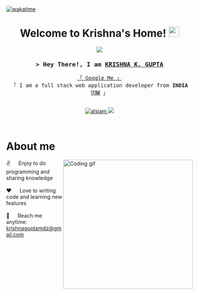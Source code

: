 [![wakatime](https://wakatime.com/badge/user/eebb3dd8-d9b2-40de-9b88-6fd6cac99dbc.svg)](https://wakatime.com/@179bf567-433f-4a26-9be6-f0c6654eb093)

<h1 align="center">
  Welcome to Krishna's Home!
  <img src="https://media.giphy.com/media/hvRJCLFzcasrR4ia7z/giphy.gif" width="28">
</h1>


<p align="center">
  <img src="https://readme-typing-svg.herokuapp.com/?lines= Self%20Taught%20Programmer;Curious,%20tinkerer,%20and%20explorer%20...&center=true&width=380&height=45">
</p>


<!-- Intro  -->
<h3 align="center">
        <samp>&gt; Hey There!, I am
                <b><a target="_blank" href="https://www.linkedin.com/in/krishnaa6268/">KRISHNA K. GUPTA</a></b>
        </samp>
</h3>


<p align="center"> 
  <samp>
    <a href="https://www.google.com/search?q=Krishna+Kumar+Gupta+Jiwaji">「 Google Me 」</a>
    <br>
    「 I am a full stack web application developer from <b>INDIA 🇮🇳</b> 」
    <br>
    <br>
  </samp>
</p>

<p align="center">
 <a href="https://linkedin.com/in/krishnaa6268/" target="_blank">
  <img src="https://img.shields.io/badge/LinkedIn-0077B5?style=for-the-badge&logo=linkedin&logoColor=white" alt="alsiam"/>
 </a>
 <a href="https://x.com/VivekGuptaMDz/" target="_blank">
  <img src="https://img.shields.io/badge/Twitter-1DA1F2?style=for-the-badge&logo=twitter&logoColor=white" />
 </a>
</p>
<br />

<!-- About Section -->
 # About me
 
<p>
 <img align="right" width="350" src="/assets/programmer.gif" alt="Coding gif" />
  
 ✌️ &emsp; Enjoy to do programming and sharing knowledge <br/><br/>
 ❤️ &emsp; Love to writing code and learning new features<br/><br/>
 📧 &emsp; Reach me anytime: krishnaguptamdz@gmail.com<br/><br/>
</p>

<br/>
<br/>
<br/>

